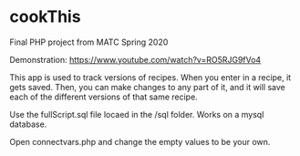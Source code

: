 # cookThis
Final PHP project from MATC Spring 2020

Demonstration: https://www.youtube.com/watch?v=RO5RJG9fVo4

This app is used to track versions of recipes. When you enter in a recipe, it gets saved. Then, you can make changes to any part of it, and it will save each of the different versions of that same recipe. 

Use the fullScript.sql file locaed in the /sql folder. Works on a mysql database.

Open connectvars.php and change the empty values to be your own. 
